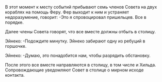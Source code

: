 В этот момент к месту событий прибывают семь членов Совета на двух кораблях на помощь Феру. Фер выходит к ним и устраняет недоразумение, говорит:
-Это я спровоцировал пришельцев. Все в порядке.

Далее члены Совета говорят, что все вместе должны отбыть в столицу.

Эйнеко:
-Подождите минутку.
Эйнеко забирают одну из ребуций в горшочке.

Эйнеко:
-Думаю, это понадобится нам, чтобы разрядить обстановку.

После этого все вместе направляются в столицу, в том числе и Хильда. Сопровождающие уведомляют Совет в столице о мирном исходе контакта.